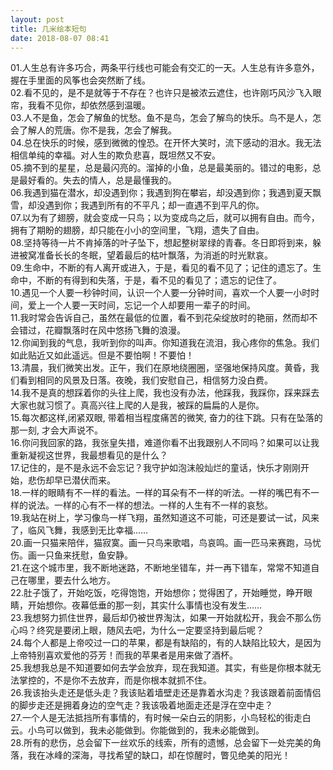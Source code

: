 ```yaml
---
layout: post
title: 几米绘本短句
date: 2018-08-07 08:41
---
```


<div>01.人生总有许多巧合，两条平行线也可能会有交汇的一天。人生总有许多意外，握在手里面的风筝也会突然断了线。 </div>
    
<div>02.看不见的，是不是就等于不存在？也许只是被浓云遮住，也许刚巧风沙飞入眼帘，我看不见你，却依然感到温暖。 </div>
    
<div>03.人不是鱼，怎会了解鱼的忧愁。鱼不是鸟，怎会了解鸟的快乐。鸟不是人，怎会了解人的荒唐。你不是我，怎会了解我。 </div>
    
<div>04.总在快乐的时候，感到微微的惶恐。在开怀大笑时，流下感动的泪水。我无法相信单纯的幸福。对人生的欺负悲喜，既坦然又不安。 </div>
    
<div>05.摘不到的星星，总是最闪亮的。溜掉的小鱼，总是最美丽的。错过的电影，总是最好看的。失去的情人，总是最懂我的。 </div>
    
<div>06.我遇到猫在潜水，却没遇到你；我遇到狗在攀岩，却没遇到你；我遇到夏天飘雪，却没遇到你；我遇到所有的不平凡；却一直遇不到平凡的你。 </div>
    
<div>07.以为有了翅膀，就会变成一只鸟；以为变成鸟之后，就可以拥有自由。而今，拥有了期盼的翅膀，却只能在小小的空间里，飞翔，遗失了自由。 </div>
    
<div>08.坚持等待一片不肯掉落的叶子坠下，想起整树翠绿的青春。冬日即将到来，躲进被窝准备长长的冬眠，望着最后的枯叶飘落，为消逝的时光默哀。 </div>
    
<div>09.生命中，不断的有人离开或进入，于是，看见的看不见了；记住的遗忘了。生命中，不断的有得到和失落，于是，看不见的看见了；遗忘的记住了。 </div>
    
<div>10.遇见一个人要一秒钟时间，认识一个人要一分钟时间，喜欢一个人要一小时时间，爱上一个人要一天时间，忘记一个人却要用一辈子的时间。 </div>
    
<div>11.我时常会告诉自己，虽然在最低的位置，看不到花朵绽放时的艳丽，然而却不会错过，花瓣飘落时在风中悠扬飞舞的浪漫。 </div>
    
<div>12.你闻到我的气息，我听到你的叫声。你知道我在流泪，我心疼你的焦急。我们如此贴近又如此遥远。但是不要怕啊！不要怕！ </div>
    
<div>13.清晨，我们微笑出发。正午，我们在原地绕圈圈，坚强地保持风度。黄昏，我们看到相同的风景及日落。夜晚，我们安慰自己，相信努力没白费。 </div>
    
<div>14.我不是真的想踩着你的头往上爬，我也没有办法，他踩我，我踩你，踩来踩去大家也就习惯了。真高兴往上爬的人是我，被踩的扁扁的人是你。 </div>
    
<div>15.每次都这样,闭紧双眼, 带着相当程度痛苦的微笑, 奋力的往下跳。只有在坠落的那一刻, 才会大声说不。 </div>
    
<div>16.你问我回家的路，我张皇失措，难道你看不出我跟别人不同吗？如果可以让我重新凝视这世界，我最想看见的是什么？ </div>
    
<div>17.记住的，是不是永远不会忘记？我守护如泡沫般灿烂的童话，快乐才刚刚开始，悲伤却早已潜伏而来。 </div>
    
<div>18.一样的眼睛有不一样的看法。一样的耳朵有不一样的听法。一样的嘴巴有不一样的说法。一样的心有不一样的想法。一样的人生有不一样的哀愁。 </div>
    
<div>19.我站在树上，学习像鸟一样飞翔，虽然知道这不可能，可还是要试一试，风来了，临风飞舞，我感到无比幸福…… </div>
    
<div>20.画一只猫来陪伴，猫寂寞。画一只鸟来歌唱，鸟哀鸣。画一匹马来赛跑，马忧伤。画一只鱼来抚慰，鱼安静。 </div>
    
<div>21.在这个城市里，我不断地迷路，不断地坐错车，并一再下错车，常常不知道自己在哪里，要去什么地方。 </div>
    
<div>22.肚子饿了，开始吃饭，吃得饱饱，开始想你；觉得困了，开始睡觉，睁开眼睛，开始想你。夜幕低垂的那一刻，其实什么事情也没有发生……</div>
    
<div>23.我想努力抓住世界，最后却仍被世界淘汰，如果一开始就松开，我会不那么伤心吗？终究是要闭上眼，随风去吧，为什么一定要坚持到最后呢？ </div>
    
<div>24.每个人都是上帝咬过一口的苹果，都是有缺陷的，有的人缺陷比较大，是因为上帝特别喜欢爱他的芬芳！而我的苹果者是用来做了酒杯。 </div>
    
<div>25.我想我总是不知道要如何去学会放弃，现在我知道。其实，有些是你根本就无法掌控的，不是你不去放弃，而是你根本就抓不住。 </div>
    
<div>26.我该抬头走还是低头走？我该贴着墙壁走还是靠着水沟走？我该跟着前面情侣的脚步走还是拥着身边的空气走？我该吸着地面走还是浮在空中走？ </div>
    
<div>27.一个人是无法抵挡所有事情的，有时候一朵白云的阴影，小鸟轻松的街走白云。小鸟可以做到，我未必能做到。你能做到的，我未必能做到。 </div>
    
<div>28.所有的悲伤，总会留下一丝欢乐的线索，所有的遗憾，总会留下一处完美的角落，我在冰峰的深海，寻找希望的缺口，却在惊醒时，瞥见绝美的阳光！  </div>
